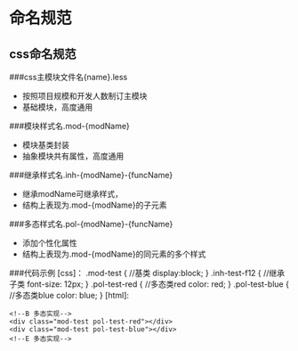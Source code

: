 # 命名规范

## css命名规范

###css主模块文件名{name}.less
* 按照项目规模和开发人数制订主模块
* 基础模块，高度通用

###模块样式名.mod-{modName}
* 模块基类封装
* 抽象模块共有属性，高度通用

###继承样式名.inh-{modName}-{funcName}
* 继承modName可继承样式，
* 结构上表现为.mod-{modName}的子元素

###多态样式名.pol-{modName}-{funcName}
* 添加个性化属性
* 结构上表现为.mod-{modName}的同元素的多个样式

###代码示例
    [css]：
    .mod-test { //基类
        display:block;
    }
        .inh-test-f12 { //继承子类
            font-size: 12px;
        }
    .pol-test-red { //多态类red
        color: red;
    }
    .pol-test-blue { //多态类blue
        color: blue;
    }
    [html]:
    <!--B 继承实现-->
    <div class="mod-test">
        <div class="inh-test-f12"></div>
    </div>
    <!--E 继承实现-->
    
    <!--B 多态实现-->
    <div class="mod-test pol-test-red"></div>    
    <div class="mod-test pol-test-blue"></div>
    <!--E 多态实现-->